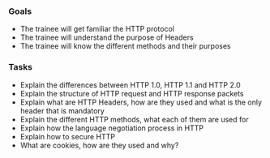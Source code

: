 
### Goals
- The trainee will get familiar the HTTP protocol
- The trainee will understand the purpose of Headers
- The trainee will know the different methods and their purposes

### Tasks
- Explain the differences between HTTP 1.0, HTTP 1.1 and HTTP 2.0
- Explain the structure of HTTP request and HTTP response packets
- Explain what are HTTP Headers, how are they used and what is the only header that is mandatory
- Explain the different HTTP methods, what each of them are used for
- Explain how the language negotiation process in HTTP
- Explain how to secure HTTP
- What are cookies, how are they used and why?